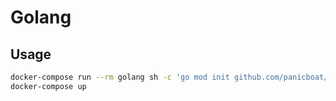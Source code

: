 # Golang

## Usage

```bash
docker-compose run --rm golang sh -c 'go mod init github.com/panicboat/snippets'
docker-compose up
```
